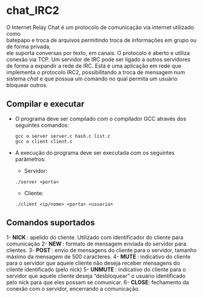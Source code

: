 # chat_IRC2

O Internet Relay Chat é um protocolo de comunicação via internet utilizado como  
bate­papo e troca de arquivos permitindo troca de informações em grupo ou de forma privada,  
ele suporta conversas por texto, em canais. O protocolo é aberto e utiliza conexão via TCP. Um
servidor de IRC pode ser ligado a outros servidores de forma a expandir a rede de IRC.
Está é uma aplicação em rede que implementa o protocolo IRC­2, possibilitando a troca de mensagem num sistema
*chat* e que possua um comando no qual permita um usuário bloquear outros.

## Compilar e executar

- O programa deve ser compilado com o compilador GCC através dos seguintes comandos:
   ```
   gcc ­o server server.c hash.c list.c 
   gcc ­o client client.c
   ```

- A execução do programa deve ser executada com os seguintes parâmetros:
   - Servidor:
   ```
   ./server <porta>
   ```

   - Cliente:
   ```
   ./client <ip/nome> <porta> <usuario>  
   ```

## Comandos suportados

1- **NICK <nick>**: apelido do cliente. Utilizado com identificador do cliente para 
comunicação 
2- **NEW <nick> <mensagem>**: formato de mensagem enviada do servidor para clientes. 
3- **POST <mensagem>**: envio de mensagens do cliente para o servidor, tamanho máximo 
da mensagem de 500 caracteres. 
4- **MUTE <nick>**: indicativo do cliente para o servidor que aquele cliente não deseja 
receber mensagens do cliente identificado (pelo nick) 
5- **UNMUTE <nick>**:  indicativo do cliente para o servidor que aquele cliente deseja 
“desbloquear” o usuário identificado pelo nick para que eles possam se comunicar. 
6- **CLOSE**: fechamento da conexão com o servidor, encerrando a comunicação.
